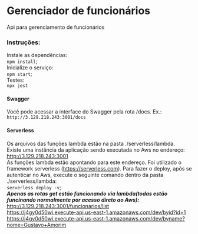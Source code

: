 # Gerenciador de funcionários  
Api para gerenciamento de funcionários  
### Instruções:
Instale as dependências:  
  `npm install`;  
Inicialize o serviço:  
`npm start`;  
Testes:  
`npx jest`   
#### Swagger
Você pode acessar a interface do Swagger pela rota /docs. Ex.:  
`http://3.129.218.243:3001/docs`
#### Serverless
Os arquivos das funções lambda estão na pasta ./serverless/lambda.  
Existe uma instância da aplicação sendo executada no Aws no endereço: http://3.129.218.243:3001  
As funções lambda estão apontando para este endereço.
Foi utilizado o framework serverless (https://serverless.com).
Para fazer o deploy, após se autenticar no Aws, execute o seguinte comando dentro da pasta ./serverless/lambda:  
`serverless deploy -v`;  
 ***Apenas as rotas get estão funcionando via lambda(todas estão funcinando normalmente por acesso direto ao Aws):***  
 http://3.129.218.243:3001/funcionarios/list  
 https://j4gy0d50wi.execute-api.us-east-1.amazonaws.com/dev/byid?id=1  
 https://j4gy0d50wi.execute-api.us-east-1.amazonaws.com/dev/byname?nome=Gustavo+Amorim  
